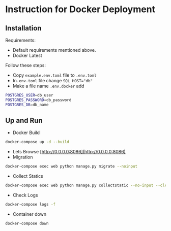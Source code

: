 # Instruction for Docker Deployment 

## Installation

Requirements:

- Default requirements mentioned above.
- Docker Latest

Follow these steps:
- Copy `example.env.toml` file to `.env.toml`
- In`.env.toml` file change `SQL_HOST="db"`
- Make a file name `.env.docker` add
```sh
POSTGRES_USER=db_user
POSTGRES_PASSWORD=db_password
POSTGRES_DB=db_name
```

## Up and Run

 - Docker Build
```sh
docker-compose up -d --build
```
- Lets Browse [http://0.0.0.0:8086](http://0.0.0.0:8086)
- Migration
```sh
docker-compose exec web python manage.py migrate --noinput
```
- Collect Statics 
```sh
docker-compose exec web python manage.py collectstatic --no-input --clear
```
- Check Logs
```sh
docker-compose logs -f
``` 
- Container down
```sh
docker-compose down
```
